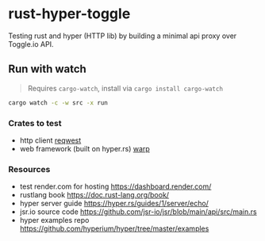 # rust-hyper-toggle

Testing rust and hyper (HTTP lib) by building a minimal api proxy over Toggle.io API.

## Run with watch

> Requires `cargo-watch`, install via `cargo install cargo-watch`

```sh
cargo watch -c -w src -x run
```

### Crates to test

- http client [reqwest](https://docs.rs/reqwest/latest/reqwest/)
- web framework (built on hyper.rs) [warp](https://docs.rs/warp/latest/warp/)

### Resources

- test render.com for hosting <https://dashboard.render.com/>
- rustlang book <https://doc.rust-lang.org/book/>
- hyper server guide <https://hyper.rs/guides/1/server/echo/>
- jsr.io source code <https://github.com/jsr-io/jsr/blob/main/api/src/main.rs>
- hyper examples repo <https://github.com/hyperium/hyper/tree/master/examples>
